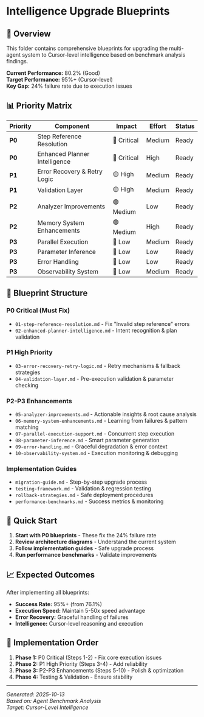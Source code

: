 # Intelligence Upgrade Blueprints

## 🎯 Overview
This folder contains comprehensive blueprints for upgrading the multi-agent system to Cursor-level intelligence based on benchmark analysis findings.

**Current Performance:** 80.2% (Good)  
**Target Performance:** 95%+ (Cursor-level)  
**Key Gap:** 24% failure rate due to execution issues

## 📊 Priority Matrix

| Priority | Component | Impact | Effort | Status |
|----------|-----------|---------|--------|--------|
| **P0** | Step Reference Resolution | 🔴 Critical | Medium | Ready |
| **P0** | Enhanced Planner Intelligence | 🔴 Critical | High | Ready |
| **P1** | Error Recovery & Retry Logic | 🟡 High | Medium | Ready |
| **P1** | Validation Layer | 🟡 High | Medium | Ready |
| **P2** | Analyzer Improvements | 🟢 Medium | Low | Ready |
| **P2** | Memory System Enhancements | 🟢 Medium | High | Ready |
| **P3** | Parallel Execution | 🔵 Low | Medium | Ready |
| **P3** | Parameter Inference | 🔵 Low | Low | Ready |
| **P3** | Error Handling | 🔵 Low | Low | Ready |
| **P3** | Observability System | 🔵 Low | Medium | Ready |

## 📁 Blueprint Structure

### P0 Critical (Must Fix)
- `01-step-reference-resolution.md` - Fix "Invalid step reference" errors
- `02-enhanced-planner-intelligence.md` - Intent recognition & plan validation

### P1 High Priority
- `03-error-recovery-retry-logic.md` - Retry mechanisms & fallback strategies
- `04-validation-layer.md` - Pre-execution validation & parameter checking

### P2-P3 Enhancements
- `05-analyzer-improvements.md` - Actionable insights & root cause analysis
- `06-memory-system-enhancements.md` - Learning from failures & pattern matching
- `07-parallel-execution-support.md` - Concurrent step execution
- `08-parameter-inference.md` - Smart parameter generation
- `09-error-handling.md` - Graceful degradation & error context
- `10-observability-system.md` - Execution monitoring & debugging

### Implementation Guides
- `migration-guide.md` - Step-by-step upgrade process
- `testing-framework.md` - Validation & regression testing
- `rollback-strategies.md` - Safe deployment procedures
- `performance-benchmarks.md` - Success metrics & monitoring

## 🚀 Quick Start

1. **Start with P0 blueprints** - These fix the 24% failure rate
2. **Review architecture diagrams** - Understand the current system
3. **Follow implementation guides** - Safe upgrade process
4. **Run performance benchmarks** - Validate improvements

## 📈 Expected Outcomes

After implementing all blueprints:
- **Success Rate:** 95%+ (from 76.1%)
- **Execution Speed:** Maintain 5-50x speed advantage
- **Error Recovery:** Graceful handling of failures
- **Intelligence:** Cursor-level reasoning and execution

## 🔧 Implementation Order

1. **Phase 1:** P0 Critical (Steps 1-2) - Fix core execution issues
2. **Phase 2:** P1 High Priority (Steps 3-4) - Add reliability
3. **Phase 3:** P2-P3 Enhancements (Steps 5-10) - Polish & optimization
4. **Phase 4:** Testing & Validation - Ensure stability

---

*Generated: 2025-10-13*  
*Based on: Agent Benchmark Analysis*  
*Target: Cursor-Level Intelligence*
